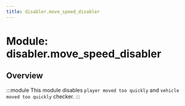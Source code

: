 ```yaml
---
title: disabler.move_speed_disabler
---
```



# Module: disabler.move_speed_disabler

## Overview
:::module
  This module disables `player moved too quickly` and `vehicle moved too quickly` checker.
:::
